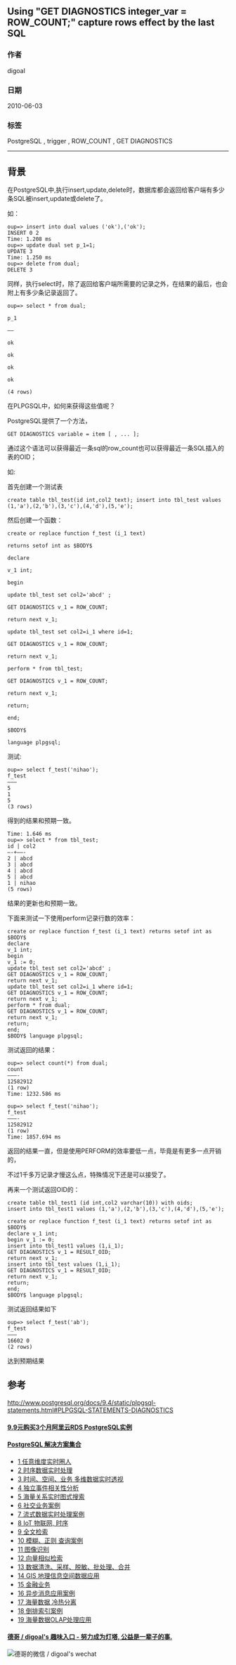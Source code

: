 ## Using "GET DIAGNOSTICS integer_var = ROW_COUNT;" capture rows effect by the last SQL  
                          
### 作者                          
digoal                          
                          
### 日期                          
2010-06-03                         
                          
### 标签                          
PostgreSQL , trigger , ROW_COUNT , GET DIAGNOSTICS    
                          
----                          
                          
## 背景         
在PostgreSQL中,执行insert,update,delete时，数据库都会返回给客户端有多少条SQL被insert,update或delete了。  
  
如：  
  
```  
oup=> insert into dual values ('ok'),('ok');  
INSERT 0 2  
Time: 1.208 ms  
oup=> update dual set p_1=1;  
UPDATE 3  
Time: 1.250 ms  
oup=> delete from dual;  
DELETE 3  
```  
  
同样，执行select时，除了返回给客户端所需要的记录之外，在结果的最后，也会附上有多少条记录返回了。  
  
```  
oup=> select * from dual;  
  
p_1  
  
—–  
  
ok  
  
ok  
  
ok  
  
ok  
  
(4 rows)  
```  
  
在PLPGSQL中，如何来获得这些值呢？  
  
PostgreSQL提供了一个方法，  
  
```  
GET DIAGNOSTICS variable = item [ , ... ];  
```  
  
通过这个语法可以获得最近一条sql的row_count也可以获得最近一条SQL插入的表的OID；  
  
如:  
  
首先创建一个测试表  
  
```  
create table tbl_test(id int,col2 text); insert into tbl_test values (1,'a'),(2,'b'),(3,'c'),(4,'d'),(5,'e');  
```  
  
然后创建一个函数：  
  
```  
create or replace function f_test (i_1 text)  
  
returns setof int as $BODY$  
  
declare  
  
v_1 int;  
  
begin  
  
update tbl_test set col2='abcd' ;  
  
GET DIAGNOSTICS v_1 = ROW_COUNT;  
  
return next v_1;  
  
update tbl_test set col2=i_1 where id=1;  
  
GET DIAGNOSTICS v_1 = ROW_COUNT;  
  
return next v_1;  
  
perform * from tbl_test;  
  
GET DIAGNOSTICS v_1 = ROW_COUNT;  
  
return next v_1;  
  
return;  
  
end;  
  
$BODY$  
  
language plpgsql;  
```  
  
测试:  
  
```  
oup=> select f_test('nihao');   
f_test   
——–   
5   
1   
5   
(3 rows)  
```  
  
得到的结果和预期一致。   
  
```  
Time: 1.646 ms   
oup=> select * from tbl_test;   
id | col2   
—-+——-   
2 | abcd  
3 | abcd   
4 | abcd   
5 | abcd   
1 | nihao   
(5 rows)  
```  
  
结果的更新也和预期一致。  
  
下面来测试一下使用perform记录行数的效率：  
  
```  
create or replace function f_test (i_1 text) returns setof int as $BODY$   
declare   
v_1 int;   
begin   
v_1 := 0;   
update tbl_test set col2='abcd' ;   
GET DIAGNOSTICS v_1 = ROW_COUNT;   
return next v_1;   
update tbl_test set col2=i_1 where id=1;   
GET DIAGNOSTICS v_1 = ROW_COUNT;   
return next v_1;   
perform * from dual;   
GET DIAGNOSTICS v_1 = ROW_COUNT;   
return next v_1;   
return;   
end;   
$BODY$ language plpgsql;  
```  
  
测试返回的结果：  
  
```  
oup=> select count(*) from dual;   
count   
———-   
12582912   
(1 row)   
Time: 1232.586 ms   
  
oup=> select f_test('nihao');   
f_test   
———-   
12582912   
(1 row)   
Time: 1857.694 ms  
```  
  
返回的结果一直，但是使用PERFORM的效率要低一点，毕竟是有更多一点开销的，  
  
不过1千多万记录才慢这么点，特殊情况下还是可以接受了。  
  
再来一个测试返回OID的：  
  
```  
create table tbl_test1 (id int,col2 varchar(10)) with oids;   
insert into tbl_test1 values (1,'a'),(2,'b'),(3,'c'),(4,'d'),(5,'e');  
  
create or replace function f_test (i_1 text) returns setof int as $BODY$   
declare v_1 int;   
begin v_1 := 0;   
insert into tbl_test1 values (1,i_1);   
GET DIAGNOSTICS v_1 = RESULT_OID;   
return next v_1;   
insert into tbl_test values (1,i_1);   
GET DIAGNOSTICS v_1 = RESULT_OID;   
return next v_1;   
return;   
end;   
$BODY$ language plpgsql;  
```  
  
测试返回结果如下  
  
```  
oup=> select f_test('ab');   
f_test   
——–   
16602 0   
(2 rows)  
```  
  
达到预期结果  
  
## 参考  
http://www.postgresql.org/docs/9.4/static/plpgsql-statements.html#PLPGSQL-STATEMENTS-DIAGNOSTICS  
  
  
  
  
  
  
  
  
  
  
  
  
  
  
  
  
  
  
  
  
  
  
  
  
  
  
  
  
  
  
  
  
  
  
  
  
  
  
  
  
  
  
  
  
  
#### [9.9元购买3个月阿里云RDS PostgreSQL实例](https://www.aliyun.com/database/postgresqlactivity "57258f76c37864c6e6d23383d05714ea")
  
  
#### [PostgreSQL 解决方案集合](https://yq.aliyun.com/topic/118 "40cff096e9ed7122c512b35d8561d9c8")
- [1 任意维度实时圈人](https://yq.aliyun.com/topic/118 "40cff096e9ed7122c512b35d8561d9c8")
- [2 时序数据实时处理](https://yq.aliyun.com/topic/118 "40cff096e9ed7122c512b35d8561d9c8")
- [3 时间、空间、业务 多维数据实时透视](https://yq.aliyun.com/topic/118 "40cff096e9ed7122c512b35d8561d9c8")
- [4 独立事件相关性分析](https://yq.aliyun.com/topic/118 "40cff096e9ed7122c512b35d8561d9c8")
- [5 海量关系实时图式搜索](https://yq.aliyun.com/topic/118 "40cff096e9ed7122c512b35d8561d9c8")
- [6 社交业务案例](https://yq.aliyun.com/topic/118 "40cff096e9ed7122c512b35d8561d9c8")
- [7 流式数据实时处理案例](https://yq.aliyun.com/topic/118 "40cff096e9ed7122c512b35d8561d9c8")
- [8 IoT 物联网, 时序](https://yq.aliyun.com/topic/118 "40cff096e9ed7122c512b35d8561d9c8")
- [9 全文检索](https://yq.aliyun.com/topic/118 "40cff096e9ed7122c512b35d8561d9c8")
- [10 模糊、正则 查询案例](https://yq.aliyun.com/topic/118 "40cff096e9ed7122c512b35d8561d9c8")
- [11 图像识别](https://yq.aliyun.com/topic/118 "40cff096e9ed7122c512b35d8561d9c8")
- [12 向量相似检索](https://yq.aliyun.com/topic/118 "40cff096e9ed7122c512b35d8561d9c8")
- [13 数据清洗、采样、脱敏、批处理、合并](https://yq.aliyun.com/topic/118 "40cff096e9ed7122c512b35d8561d9c8")
- [14 GIS 地理信息空间数据应用](https://yq.aliyun.com/topic/118 "40cff096e9ed7122c512b35d8561d9c8")
- [15 金融业务](https://yq.aliyun.com/topic/118 "40cff096e9ed7122c512b35d8561d9c8")
- [16 异步消息应用案例](https://yq.aliyun.com/topic/118 "40cff096e9ed7122c512b35d8561d9c8")
- [17 海量数据 冷热分离](https://yq.aliyun.com/topic/118 "40cff096e9ed7122c512b35d8561d9c8")
- [18 倒排索引案例](https://yq.aliyun.com/topic/118 "40cff096e9ed7122c512b35d8561d9c8")
- [19 海量数据OLAP处理应用](https://yq.aliyun.com/topic/118 "40cff096e9ed7122c512b35d8561d9c8")
  
  
#### [德哥 / digoal's 趣味入口 - 努力成为灯塔, 公益是一辈子的事.](https://github.com/digoal/blog/blob/master/README.md "22709685feb7cab07d30f30387f0a9ae")
  
  
![德哥的微信 / digoal's wechat](../pic/digoal_weixin.jpg "f7ad92eeba24523fd47a6e1a0e691b59")
  
